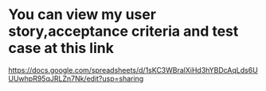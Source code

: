 # You can view my user story,acceptance criteria and test case at this link
https://docs.google.com/spreadsheets/d/1sKC3WBralXiHd3hYBDcAqLds6UUUwhpR95qJRLZn7Nk/edit?usp=sharing
